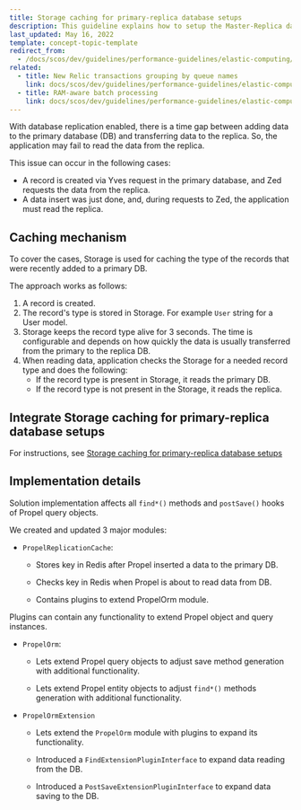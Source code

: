 ```yaml
---
title: Storage caching for primary-replica database setups
description: This guideline explains how to setup the Master-Replica database connection.
last_updated: May 16, 2022
template: concept-topic-template
redirect_from:
  - /docs/scos/dev/guidelines/performance-guidelines/elastic-computing/storage-caching-for-primary-replica-db-setups.html
related:
  - title: New Relic transactions grouping by queue names
    link: docs/scos/dev/guidelines/performance-guidelines/elastic-computing/new-relic-transaction-grouping-by-queue-names.html
  - title: RAM-aware batch processing
    link: docs/scos/dev/guidelines/performance-guidelines/elastic-computing/ram-aware-batch-processing.html
---
```


With database replication enabled, there is a time gap between adding data to the primary database (DB) and transferring data to the replica. So, the application may fail to read the data from the replica.

This issue can occur in the following cases:
* A record is created via Yves request in the primary database, and Zed requests the data from the replica.
* A data insert was just done, and, during requests to Zed, the application must read the  replica.

## Caching mechanism

To cover the cases, Storage is used for caching the type of the records that were recently added to a primary DB.

The approach works as follows:
1. A record is created.
2. The record's type is stored in Storage. For example `User` string for a User model.
3. Storage keeps the record type alive for 3 seconds. The time is configurable and depends on how quickly the data is usually transferred from the primary to the replica DB.
4. When reading data, application checks the Storage for a needed record type and does the following:
    * If the record type is present in Storage, it reads the primary DB.
    * If the record type is not present in the Storage, it reads the replica.

## Integrate Storage caching for primary-replica database setups

For instructions, see [Storage caching for primary-replica database setups](/docs/dg/dev/integrate-and-configure/integrate-elastic-computing.html#integrate-storage-caching-for-primary-replica-database-setups)

## Implementation details

Solution implementation affects all `find*()` methods and `postSave()` hooks of Propel query objects.

We created and updated 3 major modules:

* `PropelReplicationCache`:

  * Stores key in Redis after Propel inserted a data to the primary DB.

  * Checks key in Redis when Propel is about to read data from DB.

  * Contains plugins to extend PropelOrm module.

Plugins can contain any functionality to extend Propel object and query instances.

* `PropelOrm`:

    * Lets extend Propel query objects to adjust save method generation with additional functionality.

    * Lets extend Propel entity objects to adjust `find*()` methods generation with additional functionality.

* `PropelOrmExtension`

    * Lets extend the `PropelOrm` module with plugins to expand its functionality.

    * Introduced a `FindExtensionPluginInterface` to expand data reading from the DB.

    * Introduced a `PostSaveExtensionPluginInterface` to expand data saving to the DB.
